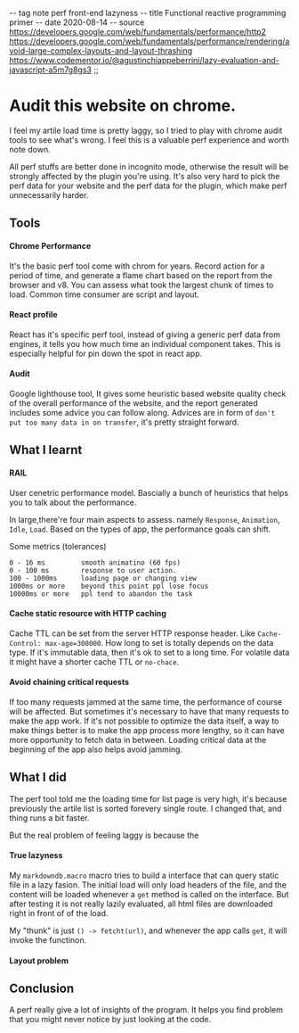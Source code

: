 -- tag note perf front-end lazyness
-- title Functional reactive programming primer
-- date 2020-08-14
-- source https://developers.google.com/web/fundamentals/performance/http2
          https://developers.google.com/web/fundamentals/performance/rendering/avoid-large-complex-layouts-and-layout-thrashing
          https://www.codementor.io/@agustinchiappeberrini/lazy-evaluation-and-javascript-a5m7g8gs3
;;
# Audit this website on chrome.
I feel my artile load time is pretty laggy, so I tried to play with chrome audit tools to see what's wrong. I feel this is a valuable perf experience and worth note down.

All perf stuffs are better done in incognito mode, otherwise the result will be strongly affected by the plugin you're using. It's also very hard to pick the perf data for your website and the perf data for the plugin, which make perf unnecessarily harder.

## Tools
#### Chrome Performance
It's the basic perf tool come with chrom for years. Record action for a period of time, and generate a flame chart based on the report from the browser and v8. You can assess what took the largest chunk of times to load. Common time consumer are script and layout.

#### React profile
React has it's specific perf tool, instead of giving a generic perf data from engines, it tells you how much time an individual component takes. This is especially helpful for pin down the spot in react app.

#### Audit
Google lighthouse tool, It gives some heuristic based website quality check of the overall performance of the website, and the report generated includes some advice you can follow along. Advices are in form of `don't put too many data in on transfer`, it's pretty straight forward.

## What I learnt

#### RAIL
User cenetric performance model. Bascially a bunch of heuristics that helps you to talk about the performance.

In large,there're four main aspects to assess. namely `Response`, `Animation`, `Idle`, `Load`. Based on the types of app, the performance goals can shift.

Some metrics (tolerances)

```
0 - 16 ms         smooth animatino (60 fps)
0 - 100 ms        response to user action.
100 - 1000ms      loading page or changing view
1000ms or more    beyond this point ppl lose focus
10000ms or more   ppl tend to abandon the task
```

#### Cache static resource with HTTP caching
Cache TTL can be set from the server HTTP response header. Like `Cache-Control: max-age=300000`. How long to set is totally depends on the data type. If it's immutable data, then it's ok to set to a long time. For volatile data it might have a shorter cache TTL or `no-chace`.

#### Avoid chaining critical requests
If too many requests jammed at the same time, the performance of course will be affected. But sometimes it's necessary to have that many requests to make the app work. If it's not possible to optimize the data itself, a way to make things better is to make the app process more lengthy, so it can have more opportunity to fetch data in between. Loading critical data at the beginning of the app also helps avoid jamming.

## What I did
The perf tool told me the loading time for list page is very high, it's because previously the artile list is sorted forevery single route. I changed that, and thing runs a bit faster.

But the real problem of feeling laggy is because the

#### True  lazyness
My `markdowndb.macro` macro tries to build a interface that can query static file in a lazy fasion. The initial load will only load headers of the file, and the content will be loaded whenever a `get` method is called on the interface. But after testing it is not really lazily evaluated, all html files are downloaded right in front of of the load.

My "thunk" is just `() -> fetcht(url)`, and whenever the app calls `get`, it will invoke the functinon.


#### Layout problem

## Conclusion
A perf really give a lot of insights of the program. It helps you find problem that you might never notice by just looking at the code.
